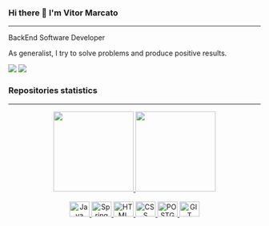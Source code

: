 ### Hi there 👋  I'm Vitor Marcato 

---

BackEnd Software Developer

As generalist, I try to solve problems and produce positive results.

<a href="https://www.linkedin.com/in/vitormarcato/)" target="_blank"><img src="https://img.shields.io/badge/-LinkedIn-%230077B5?style=for-the-badge&logo=linkedin&logoColor=white" target="_blank"></a> 
<a href = "mailto:vitor.marcatof@gmail.com"><img src="https://img.shields.io/badge/-Gmail-%23333?style=for-the-badge&logo=gmail&logoColor=white" target="_blank"></a>



### Repositories statistics
---
<div align="center">
  <a href="https://github.com/vitormarcato">
  <img height="160em" src="https://github-readme-stats.vercel.app/api?username=vitormarcato&show_icons=true&theme=github_dark&include_all_commits=true&count_private=true"/>
  <img height="160em" src="https://github-readme-stats.vercel.app/api/top-langs/?username=vitormarcato&layout=compact&langs_count=7&theme=github_dark"/>  
</div>

<div align="center"><br>
<img alt="Java" height="30" width="40" src="https://cdn.jsdelivr.net/gh/devicons/devicon/icons/java/java-original-wordmark.svg"/>
<img alt="Spring" height="30" width="40" src="https://cdn.jsdelivr.net/gh/devicons/devicon/icons/spring/spring-original.svg" />
<img alt="HTML" height="30" width="40" src="https://cdn.jsdelivr.net/gh/devicons/devicon/icons/html5/html5-plain-wordmark.svg" />
<img alt="CSS" height="30" width="40" src="https://cdn.jsdelivr.net/gh/devicons/devicon/icons/css3/css3-plain-wordmark.svg" />
<img alt="POSTGRESQL" height="30" width="40" src="https://cdn.jsdelivr.net/gh/devicons/devicon/icons/postgresql/postgresql-plain-wordmark.svg" />
<img alt="GIT" height="30" width="40" src="https://cdn.jsdelivr.net/gh/devicons/devicon/icons/git/git-plain.svg" />
</div>
